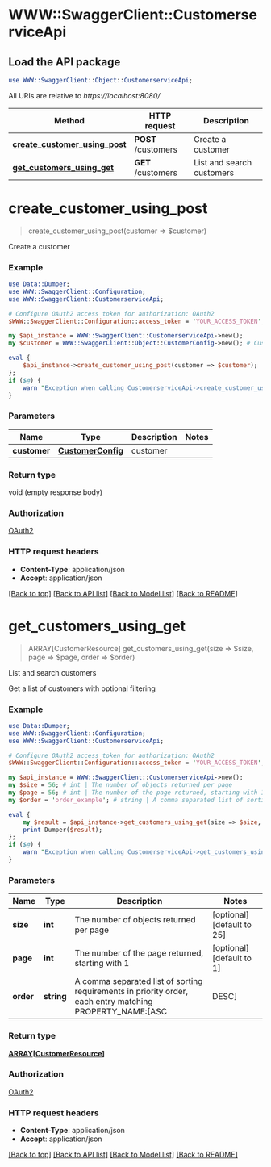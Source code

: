 # WWW::SwaggerClient::CustomerserviceApi

## Load the API package
```perl
use WWW::SwaggerClient::Object::CustomerserviceApi;
```

All URIs are relative to *https://localhost:8080/*

Method | HTTP request | Description
------------- | ------------- | -------------
[**create_customer_using_post**](CustomerserviceApi.md#create_customer_using_post) | **POST** /customers | Create a customer
[**get_customers_using_get**](CustomerserviceApi.md#get_customers_using_get) | **GET** /customers | List and search customers


# **create_customer_using_post**
> create_customer_using_post(customer => $customer)

Create a customer

### Example 
```perl
use Data::Dumper;
use WWW::SwaggerClient::Configuration;
use WWW::SwaggerClient::CustomerserviceApi;

# Configure OAuth2 access token for authorization: OAuth2
$WWW::SwaggerClient::Configuration::access_token = 'YOUR_ACCESS_TOKEN';

my $api_instance = WWW::SwaggerClient::CustomerserviceApi->new();
my $customer = WWW::SwaggerClient::Object::CustomerConfig->new(); # CustomerConfig | customer

eval { 
    $api_instance->create_customer_using_post(customer => $customer);
};
if ($@) {
    warn "Exception when calling CustomerserviceApi->create_customer_using_post: $@\n";
}
```

### Parameters

Name | Type | Description  | Notes
------------- | ------------- | ------------- | -------------
 **customer** | [**CustomerConfig**](CustomerConfig.md)| customer | 

### Return type

void (empty response body)

### Authorization

[OAuth2](../README.md#OAuth2)

### HTTP request headers

 - **Content-Type**: application/json
 - **Accept**: application/json

[[Back to top]](#) [[Back to API list]](../README.md#documentation-for-api-endpoints) [[Back to Model list]](../README.md#documentation-for-models) [[Back to README]](../README.md)

# **get_customers_using_get**
> ARRAY[CustomerResource] get_customers_using_get(size => $size, page => $page, order => $order)

List and search customers

Get a list of customers with optional filtering

### Example 
```perl
use Data::Dumper;
use WWW::SwaggerClient::Configuration;
use WWW::SwaggerClient::CustomerserviceApi;

# Configure OAuth2 access token for authorization: OAuth2
$WWW::SwaggerClient::Configuration::access_token = 'YOUR_ACCESS_TOKEN';

my $api_instance = WWW::SwaggerClient::CustomerserviceApi->new();
my $size = 56; # int | The number of objects returned per page
my $page = 56; # int | The number of the page returned, starting with 1
my $order = 'order_example'; # string | A comma separated list of sorting requirements in priority order, each entry matching PROPERTY_NAME:[ASC|DESC]

eval { 
    my $result = $api_instance->get_customers_using_get(size => $size, page => $page, order => $order);
    print Dumper($result);
};
if ($@) {
    warn "Exception when calling CustomerserviceApi->get_customers_using_get: $@\n";
}
```

### Parameters

Name | Type | Description  | Notes
------------- | ------------- | ------------- | -------------
 **size** | **int**| The number of objects returned per page | [optional] [default to 25]
 **page** | **int**| The number of the page returned, starting with 1 | [optional] [default to 1]
 **order** | **string**| A comma separated list of sorting requirements in priority order, each entry matching PROPERTY_NAME:[ASC|DESC] | [optional] [default to name:ASC]

### Return type

[**ARRAY[CustomerResource]**](CustomerResource.md)

### Authorization

[OAuth2](../README.md#OAuth2)

### HTTP request headers

 - **Content-Type**: application/json
 - **Accept**: application/json

[[Back to top]](#) [[Back to API list]](../README.md#documentation-for-api-endpoints) [[Back to Model list]](../README.md#documentation-for-models) [[Back to README]](../README.md)

